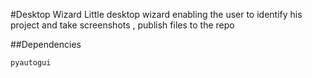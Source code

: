 #Desktop Wizard
Little desktop wizard enabling the user to identify his project and take screenshots , publish files to the repo

##Dependencies
```sh
pyautogui
```